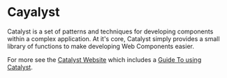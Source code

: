 # Cayalyst

Catalyst is a set of patterns and techniques for developing components within a complex application. At it's core, Catalyst simply provides a small library of functions to make developing Web Components easier.

For more see the [Catalyst Website](https://github.github.io/catalyst/) which includes a [Guide To using Catalyst](https://github.github.io/catalyst/guide).
